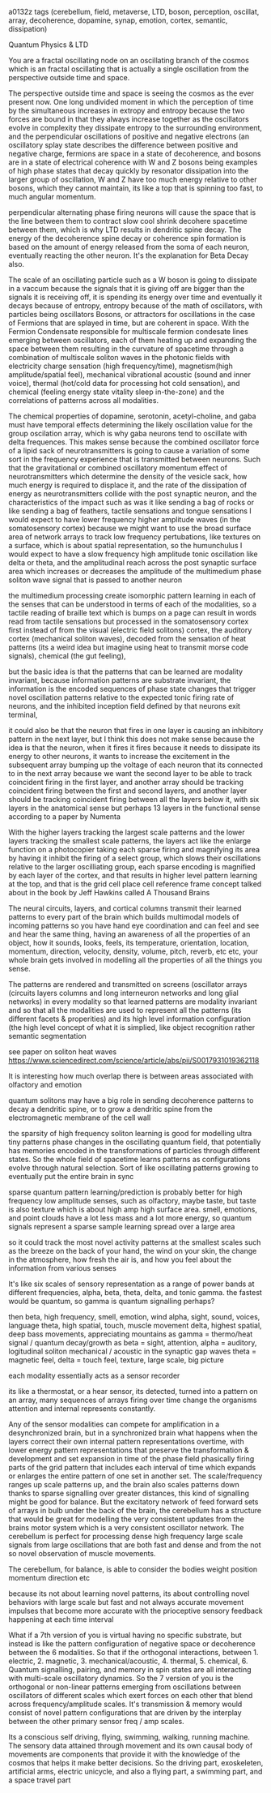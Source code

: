 a0132z
tags (cerebellum, field, metaverse, LTD, boson, perception, oscillat, array, decoherence, dopamine, synap, emotion, cortex, semantic, dissipation)

Quantum Physics & LTD

You are a fractal oscillating node on an oscillating branch of the cosmos which is an fractal oscillating that is actually a single oscillation from the perspective outside time and space.

The perspective outside time and space is seeing the cosmos as the ever present now. One long undivided moment in which the perception of time by the simultaneous increases in extropy and entropy because the two forces are bound in that they always increase together as the oscillators evolve in complexity they dissipate entropy to the surrounding environment, and the perpendicular oscillations of positive and negative electrons (an oscillatory splay state describes the difference between positive and negative charge, fermions are space in a state of decoherence, and bosons are in a state of electrical coherence with W and Z bosons being examples of high phase states that decay quickly by resonator dissipation into the larger group of oscillation, W and Z have too much energy relative to other bosons, which they cannot maintain, its like a top that is spinning too fast, to much angular momentum.

perpendicular alternating phase firing neurons will cause the space that is the line between them to contract slow cool shrink decohere spacetime between them, which is why LTD results in dendritic spine decay. The energy of the decoherence spine decay or coherence spin formation is based on the amount of energy released from the soma of each neuron, eventually reacting the other neuron. It's the explanation for Beta Decay also.

The scale of an oscillating particle such as a W boson is going to dissipate in a vaccum because the signals that it is giving off are bigger than the signals it is receiving off, it is spending its energy over time and eventually it decays because of entropy, entropy because of the math of oscillators, with particles being oscillators Bosons, or attractors for oscillations in the case of Fermions that are splayed in time, but are coherent in space. With the Fermion Condensate responsible for multiscale fermion condesate lines emerging between oscillators, each of them heating up and expanding the space between them resulting in the curvature of spacetime through a combination of multiscale soliton waves in the photonic fields with electricity charge sensation (high frequency/time), magnetism(high amplitude/spatial feel), mechanical vibrational acoustic (sound and inner voice), thermal (hot/cold data for processing hot cold sensation), and chemical (feeling energy state vitality sleep in-the-zone) and the correlations of patterns across all modalities.

The chemical properties of dopamine, serotonin, acetyl-choline, and gaba must have temporal effects determining the likely oscillation value for the group oscilation array, which is why gaba neurons tend to oscillate with delta frequences. This makes sense because the combined oscillator force of a lipid sack of neurotransmitters is going to cause a variation of some sort in the frequency experience that is transmitted between neurons. Such that the gravitational or combined oscillatory momentum effect of neurotransmitters which determine the density of the vesicle sack, how much energy is required to displace it, and the rate of the dissipation of energy as neurotransmitters collide with the post synaptic neuron, and the characteristics of the impact such as was it like sending a bag of rocks or like sending a bag of feathers, tactile sensations and tongue sensations I would expect to have lower frequency higher amplitude waves (in the somatosensory cortex) because we might want to use the broad surface area of network arrays to track low frequency pertubations, like textures on a surface, which is about spatial representation, so the humunchulus I would expect to have a slow frequency high amplitude tonic oscillation like delta or theta, and the amplitudinal reach across the post synaptic surface area which increases or decreases the amplitude of the multimedium phase soliton wave signal that is passed to another neuron

the multimedium processing create isomorphic pattern learning in each of the senses that can be understood in terms of each of the modalities, so a tactile reading of braille text which is bumps on a page can result in words read from tactile sensations but processed in the somatosensory cortex first instead of from the visual (electric field solitons) cortex, the auditory cortex (mechanical soliton waves), decoded from the sensation of heat patterns (its a weird idea but imagine using heat to transmit morse code signals), chemical (the gut feeling), 

but the basic idea is that the patterns that can be learned are modality invariant, because information patterns are substrate invariant, the information is the encoded sequences of phase state changes that trigger novel oscillation patterns relative to the expected tonic firing rate of neurons, and the inhibited inception field defined by that neurons exit terminal,

it could also be that the neuron that fires in one layer is causing an inhibitory pattern in the next layer, but I think this does not make sense because the idea is that the neuron, when it fires it fires because it needs to dissipate its energy to other neurons, it wants to increase the excitement in the subsequent array bumping up the voltage of each neuron that its connected to in the next array because we want the second layer to be able to track coincident firing in the first layer, and another array should be tracking coincident firing between the first and second layers, and another layer should be tracking coincident firing between all the layers below it, with six layers in the anatomical sense but perhaps 13 layers in the functional sense according to a paper by Numenta

With the higher layers tracking the largest scale patterns and the lower layers tracking the smallest scale patterns, the layers act like the enlarge function on a photocopier taking each sparse firing and magnifying its area by having it inhibit the firing of a select group, which slows their oscillations relative to the larger oscilliating group, each sparse encoding is magnified by each layer of the cortex, and that results in higher level pattern learning at the top, and that is the grid cell place cell reference frame concept talked about in the book by Jeff Hawkins called A Thousand Brains

The neural circuits, layers, and cortical columns transmit their learned patterns to every part of the brain which builds multimodal models of incoming patterns so you have hand eye coordination and can feel and see and hear the same thing, having an awareness of all the properties of an object, how it sounds, looks, feels, its temperature, orientation, location, momentum, direction, velocity, density, volume, pitch, reverb, etc etc, your whole brain gets involved in modelling all the properties of all the things you sense.

The patterns are rendered and transmitted on screens (oscillator arrays (circuits layers columns and long interneuron networks and long glial networks) in every modality so that learned patterns are modality invariant and so that all the modalities are used to represent all the patterns (its different facets & properities) and its high level information configuration (the high level concept of what it is simplied, like object recognition rather semantic segmentation

see paper on soliton heat waves
https://www.sciencedirect.com/science/article/abs/pii/S0017931019362118

It is interesting how much overlap there is between areas associated with olfactory and emotion

quantum solitons may have a big role in sending decoherence patterns to decay a dendritic spine, or to grow a dendritic spine from the electromagnetic membrane of the cell wall

the sparsity of high frequency soliton learning is good for modelling ultra tiny patterns phase changes in the oscillating quantum field, that potentially has memories encoded in the transformations of particles through different states. So the whole field of spacetime learns patterns as configurations evolve through natural selection. Sort of like oscillating patterns growing to eventually put the entire brain in sync

sparse quantum pattern learning/prediction is probably better for high frequency low amplitude senses, such as olfactory, maybe taste, but taste is also texture which is about high amp high surface area. smell, emotions, and point clouds have a lot less mass and a lot more energy, so quantum signals represent a sparse sample learning spread over a large area

so it could track the most novel activity patterns at the smallest scales such as the breeze on the back of your hand, the wind on your skin, the change in the atmosphere, how fresh the air is, and how you feel about the information from various senses

It's like six scales of sensory representation as a range of power bands at different frequencies, alpha, beta, theta, delta, and tonic gamma.
the fastest would be quantum, so gamma is quantum signalling perhaps? 

then
beta, high frequency, smell, emotion, wind
alpha, sight, sound, voices, language
theta, high spatial, touch, muscle movement
delta, highest spatial, deep bass movements, appreciating mountains
as gamma = thermo/heat signal / quantum decay/growth
as beta = sight, attention, 
alpha = auditory, logitudinal soliton mechanical / acoustic in the synaptic gap waves
theta = magnetic feel, 
delta = touch feel, texture, large scale, big picture

each modality essentially acts as a sensor recorder

its like a thermostat, or a hear sensor, its detected, turned into a pattern on an array, many sequences of arrays firing over time change the organisms attention and internal represents constantly.

Any of the sensor modalities can compete for amplification in a desynchronized brain, but in a synchronized brain what happens when the layers correct their own internal pattern representations overtime, with lower energy pattern representations that preserve the transformation & development and set expansion in time of the phase field phasically firing parts of the grid pattern that includes each interval of time which expands or enlarges the entire pattern of one set in another set. The scale/frequency ranges up scale patterns up, and the brain also scales patterns down thanks to sparse signalling over greater distances, this kind of signalling might be good for balance. But the excitatory network of feed forward sets of arrays in bulb under the back of the brain, the cerebellum has a structure that would be great for modelling the very consistent updates from the brains motor system which is a very consistent oscillator network. The cerebellum is perfect for processing dense high frequency large scale signals from large oscillations that are both fast and dense and from the not so novel observation of muscle movements.

The cerebellum, for balance, is able to consider the bodies weight position momentum direction etc

because its not about learning novel patterns, its about controlling novel behaviors with large scale but fast and not always accurate movement impulses that become more accurate with the prioceptive sensory feedback happening at each time interval

What if a 7th version of you is virtual having no specific substrate, but instead is like the pattern configuration of negative space or decoherence between the 6 modalities. So that if the orthogonal interactions, between 1. electric, 2. magnetic, 3. mechanical/acoustic, 4. thermal, 5. chemical, 6. Quantum signalling, pairing, and memory in spin states are all interacting with multi-scale oscillatory dynamics. So the 7 version of you is the orthogonal or non-linear patterns emerging from oscillations between oscillators of different scales which exert forces on each other that blend across frequency/amplitude scales. It's transmission & memory would consist of novel pattern configurations that are driven by the interplay between the other primary sensor freq / amp scales. 

Its a conscious self driving, flying, swimming, walking, running machine.
The sensory data attained through movement and its own causal body of movements are components that provide it with the knowledge of the cosmos that helps it make better decisions.
So the driving part, exoskeleten, artificial arms, electric unicycle, and also a flying part, a swimming part, and a space travel part
